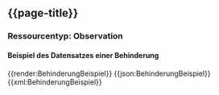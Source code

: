 ## {{page-title}}

### Ressourcentyp: Observation

#### Beispiel des Datensatzes einer Behinderung

<tabs>
    <tab title="Übersicht">      
        {{render:BehinderungBeispiel}}
    </tab>
    <tab title="JSON">
        {{json:BehinderungBeispiel}}
    </tab>
    <tab title="XML">
        {{xml:BehinderungBeispiel}}
    </tab>
</tabs>